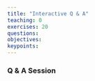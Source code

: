 ```yaml
---
title: "Interactive Q & A"
teaching: 0
exercises: 20
questions:
objectives:
keypoints:
---
```



### Q & A Session 

